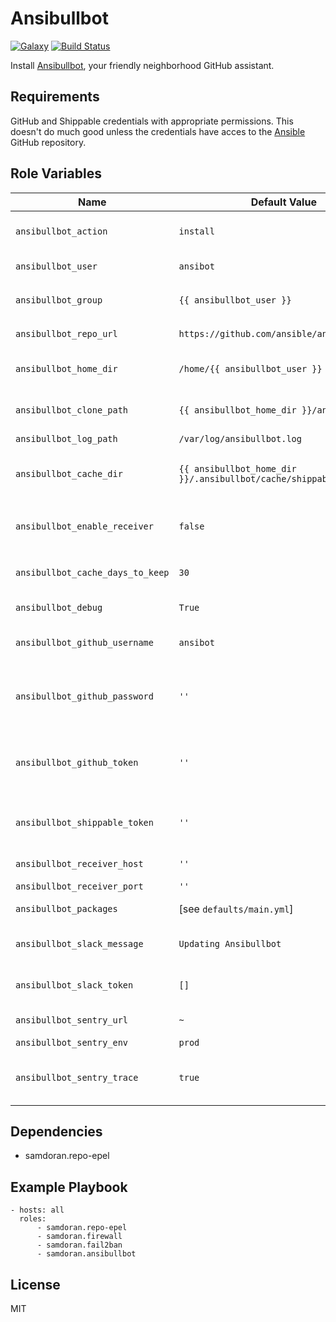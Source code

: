 Ansibullbot
=========
[![Galaxy](https://img.shields.io/badge/galaxy-samdoran.ansibullbot-blue.svg?style=flat)](https://galaxy.ansible.com/samdoran/ansibullbot)
[![Build Status](https://travis-ci.org/samdoran/ansible-role-ansibullbot.svg?branch=master)](https://travis-ci.org/samdoran/ansible-role-ansibullbot)

Install [Ansibullbot](https://github.com/ansible/ansibullbot), your friendly neighborhood GitHub assistant.

Requirements
------------

GitHub and Shippable credentials with appropriate permissions. This doesn't do much good unless the credentials have acces to the [Ansible](https://github.com/ansible/ansible) GitHub repository.

Role Variables
--------------

| Name              | Default Value       | Description          |
|-------------------|---------------------|----------------------|
| `ansibullbot_action` | `install` | Set of tasks to run. Options are `install` and `update`. |
| `ansibullbot_user` | `ansibot` | User account that will run `ansibullbot` |
| `ansibullbot_group` | `{{ ansibullbot_user }}` | Group that `ansibullbot_user` belongs to. |
| `ansibullbot_repo_url` | `https://github.com/ansible/ansibullbot` | URL of the ansibullbot git repo. |
| `ansibullbot_home_dir` | `/home/{{ ansibullbot_user }}` | Where to create home directory for Ansibullbot user. |
| `ansibullbot_clone_path` | `{{ ansibullbot_home_dir }}/ansibullbot` | Where to clone the `ansibullbot` git repository. |
| `ansibullbot_log_path` | `/var/log/ansibullbot.log` | Path to log file. |
| `ansibullbot_cache_dir` | `{{ ansibullbot_home_dir }}/.ansibullbot/cache/shippable.runs/.raw` | Where cache files are stored. Used for cleaning up old cache files. |
| `ansibullbot_enable_receiver` | `false` | Whether or not to enaable the `ansibullbot_receiver` service. Requires  |
| `ansibullbot_cache_days_to_keep` | `30` | How many days wort of cache files to keep. |
| `ansibullbot_debug` | `True` | Whether or not to enable debugging. |
| `ansibullbot_github_username` | `ansibot` | GitHub account used for authenticating to the GitHub API. |
| `ansibullbot_github_password` | `''` | Password for authenticating to the GitHub. This should be stored in an Ansible Vault. |
| `ansibullbot_github_token` | `''` | GitHub API token used to talk to GitHub. This should be stored in an Ansible Vault. |
 | `ansibullbot_shippable_token` | `''` | Taken for talking to the Shippable API. This should be stored in an Ansible Vault. |
 | `ansibullbot_receiver_host` | `''` | Database where data is sent. |
 | `ansibullbot_receiver_port` | `''` | Database port. |
 | `ansibullbot_packages` | [see `defaults/main.yml`] | List of packages to install. |
 | `ansibullbot_slack_message` | `Updating Ansibullbot` | Message posted to Slack when updating Anisbullbot. |
 | `ansibullbot_slack_token` | `[]` | Slack API toke. This should be stored in an Ansible Vault. |
 | `ansibullbot_sentry_url` | `~` | URL of the Sentry server. |
 | `ansibullbot_sentry_env` | `prod` | Sentry environment |
 | `ansibullbot_sentry_trace` | `true` | Whether or not to collect trace information and send to Sentry. |

Dependencies
------------

- samdoran.repo-epel

Example Playbook
----------------

    - hosts: all
      roles:
          - samdoran.repo-epel
          - samdoran.firewall
          - samdoran.fail2ban
          - samdoran.ansibullbot

License
-------

MIT
